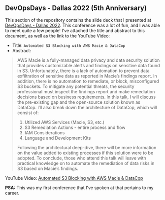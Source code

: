DevOpsDays - Dallas 2022 (5th Anniversary)
---

This section of the repository contains the slide deck that I presented at [DevOpsDays - Dallas 2022](https://devopsdays.org/events/2022-dallas/program/damien-burks/).
This conference was a lot of fun, and I was able to meet quite a few people! I've attached the title and
abstract to this document, as well as the link to the YouTube Video:

- Title: `Automated S3 Blocking with AWS Macie & DataCop`
- Abstract: 
>AWS Macie is a fully-managed data privacy and data security solution that provides customizable alerts and findings on sensitive data found in S3. Unfortunately, there is a lack of automation to prevent data exfiltration of sensitive data as reported in Macie’s findings report. In addition, there is no automation to remediate, or block, misconfigured S3 buckets. To mitigate any potential threats, the security professional must inspect the findings report and make remediation decisions based on business requirements.
>In this talk, I will discuss the pre-existing gap and the open-source solution known as DataCop. I’ll also break down the architecture of DataCop, which will consist of:
>
>1. Utilized AWS Services (Macie, S3, etc.)
>2. S3 Remediation Actions - entire process and flow
>3. IAM Considerations
>4. Language and Development Kits
>
>Following the architectural deep-dive, there will be more information on the value added to existing processes if this solution were to be adopted. To conclude, those who attend this talk will leave with practical knowledge on to automate the remediation of data risks in S3 based on Macie’s findings.

YouTube Video: [Automated S3 Blocking with AWS Macie & DataCop](https://youtu.be/xPvfD-gsuo4)

**PSA:** This was my first conference that I've spoken at that pertains to my career.